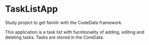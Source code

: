 # TaskListApp

Study project to get familir with the CodeData framework. 

This application is a task list with fucntionality of adding, editing and deleting tasks. Tasks are stored in the CoreData. 
